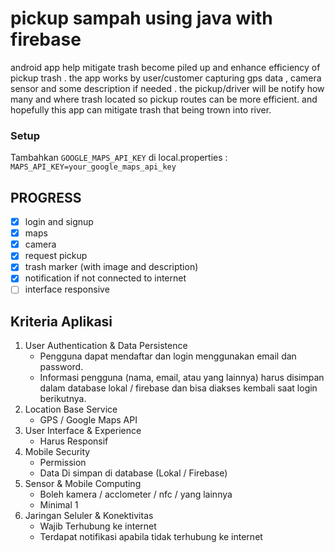 # pickup sampah using java with firebase
android app help mitigate trash become piled up and enhance efficiency of pickup trash . the app works by user/customer capturing gps data , camera sensor and some description if needed  . the pickup/driver will be notify how many and where trash located so pickup routes can be more efficient. and hopefully this app can mitigate trash that being trown into river.

### Setup
Tambahkan `GOOGLE_MAPS_API_KEY` di local.properties :
```MAPS_API_KEY=your_google_maps_api_key```

## PROGRESS
- [x] login and signup
- [x] maps
- [x] camera
- [x] request pickup
- [x] trash marker (with image and description)
- [x] notification if not connected to internet
- [ ] interface responsive

## Kriteria Aplikasi
1. User Authentication & Data Persistence
   - Pengguna dapat mendaftar dan login menggunakan email dan password.
   - Informasi pengguna (nama, email, atau yang lainnya) harus disimpan dalam database lokal / firebase dan bisa diakses kembali saat login berikutnya.
2. Location Base Service
   - GPS / Google Maps API
3. User Interface & Experience
   - Harus Responsif
4. Mobile Security
   - Permission
   - Data Di simpan di database (Lokal / Firebase)
5. Sensor & Mobile Computing
   - Boleh kamera / acclometer / nfc / yang lainnya
   - Minimal 1
6. Jaringan Seluler & Konektivitas
   - Wajib Terhubung ke internet
   - Terdapat notifikasi apabila tidak terhubung ke internet
